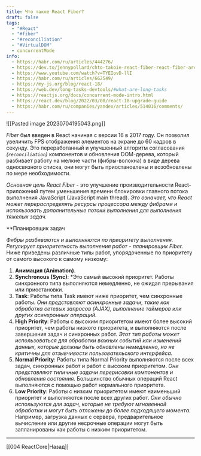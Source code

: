 ```yaml
---
title: Что такое React Fiber?
draft: false
tags:
  - "#React"
  - "#fiber"
  - "#reconciliation"
  - "#VirtualDOM"
  - concurrentMode
info:
  - https://habr.com/ru/articles/444276/
  - https://dev.to/jennypollard/chto-takoie-react-fiber-react-fiber-architecture-2cho
  - https://www.youtube.com/watch?v=TYEIovD-llI
  - https://habr.com/ru/articles/662549/
  - https://my-js.org/blog/react-18/
  - https://web.dev/long-tasks-devtools/#what-are-long-tasks
  - https://reactjs.org/docs/concurrent-mode-intro.html
  - https://react.dev/blog/2022/03/08/react-18-upgrade-guide
  - https://habr.com/ru/companies/yandex/articles/514016/comments/
---
```

![[Pasted image 20230704195043.png]]

_Fiber_ был введен в React начиная с версии 16 в 2017 году. Он позволил увеличить FPS отображения элементов на экране до 60 кадров в секунду. Это переработанный и улучшенный алгоритм согласования _(`reconciliation`)_ компонентов и обновления DOM-дерева, который разбивает работу на мелкие части (фибры-волокна) в виде дерева односвязного списка, они могут быть приостановлены и возобновлены по мере необходимости.

_Основная цель React Fiber_ - это улучшение производительности React-приложений путем уменьшения времени блокировки главного потока выполнения JavaScript (JavaScript main thread). _Это означает, что React может перераспределять ресурсы процессора между фибрами и использовать дополнительные потоки выполнения для выполнения тяжелых задач._

**Планировщик задач

_Фибры разбиваются и выполняются по приоритету выполнения. Регулирует приоритетность выполнения работ - планировщик Fiber._ Ниже приведены различные типы работ, упорядоченные по приоритету от самого высокого к самому низкому:

1. **Анимация (Animation)**.
2. **Synchronous (Sync)**: \*Это самый высокий приоритет. Работы синхронного типа выполняются немедленно, не ожидая прерывания или приостановки.
3. **Task**: Работы типа Task имеют ниже приоритет, чем синхронные работы. _Они представляют асинхронные задачи, такие как обработка сетевых запросов (AJAX), выполнение таймеров или других асинхронных операций._
4. **High Priority**: Работы с высоким приоритетом имеют более высокий приоритет, чем работы низкого приоритета, и выполняются после завершения задач и синхронных работ. _Этот тип работы может использоваться для обработки важных событий или изменений данных, которые должны быть обновлены немедленно, но не критичны для отзывчивости пользовательского интерфейса._
5. **Normal Priority**: Работы типа Normal Priority выполняются после всех задач, синхронных работ и работ с высоким приоритетом. _Они представляют типичные задачи перерисовки компонентов и обновления состояния._ Большинство обычных операций React выполняются с помощью работ нормального приоритета.
6. **Low Priority**: Работы с низким приоритетом имеют наименьший приоритет и выполняются после всех других работ. _Они обычно используются для задач, которые не требуют мгновенной обработки и могут быть отложены до более подходящего момента._ Например, загрузка данных с сервера, предварительное вычисление или другие несрочные операции могут быть запланированы как работы с низким приоритетом.

---

[[004 ReactCore|Назад]]